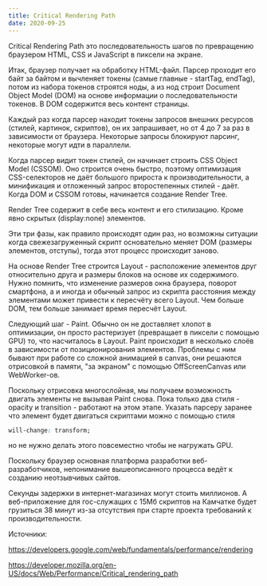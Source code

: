 ```yaml
---
title: Critical Rendering Path
date: 2020-09-25
---
```

Critical Rendering Path это последовательность шагов по превращению браузером HTML, CSS и JavaScript в пиксели на экране.

Итак, браузер получает на обработку HTML-файл. Парсер проходит его байт за байтом и вычленяет токены (самые главные - startTag, endTag), потом из набора токенов строятся ноды, а из нод строит Document Object Model (DOM) на основе информации о последовательности токенов. В DOM содержится весь контент страницы.

Каждый раз когда парсер находит токены запросов внешних ресурсов (стилей, картинок, скриптов), он их запрашивает, но от 4 до 7 за раз в зависимости от браузера. Некоторые запросы блокируют парсинг, некоторые могут идти в параллели.

Когда парсер видит токен стилей, он начинает строить CSS Object Model (CSSOM). Оно строится очень быстро, поэтому оптимизация CSS-селекторов не даёт большого прироста к производительности, а минификация и отложенный запрос второстепенных стилей - даёт. Когда DOM и CSSOM готовы, начинается создание Render Tree.

Render Tree содержит в себе весь контент и его стилизацию. Кроме явно скрытых (display:none) элементов. 

Эти три фазы, как правило происходят один раз, но возможны ситуации когда свежезагруженный скрипт основательно меняет DOM (размеры элементов, отступы), тогда этот процесс происходит заново.

На основе Render Tree строится Layout - расположение элементов друг относительно друга и размеры блоков на основе их содержимого. Нужно помнить, что изменение размеров окна браузера, поворот смартфона, а и иногда и обычный запрос из скрипта расстояния между элементами может привести к пересчёту всего Layout. Чем больше DOM, тем больше занимает время пересчёт Layout.

Следующий шаг - Paint. Обычно он не доставляет хлопот в оптимизации, он просто растеризует (превращает в пиксели с помощью GPU) то, что насчиталось в Layout. Paint происходит в несколько слоёв в зависимости от позиционирования элементов. Проблемы с ним бывают при работе со сложной анимацией в canvas, они решаются отрисовкой в памяти, "за экраном" с помощью OffScreenCanvas или WebWorker-ов. 

Поскольку отрисовка многослойная, мы получаем возможность двигать элементы не вызывая Paint снова. Пока только два стиля - opacity и transition - работают на этом этапе. Указать парсеру заранее что элемент будет двигаться скриптами можно с помощью стиля 
``` css
will-change: transform;
```
но не нужно делать этого повсеместно чтобы не нагружать GPU.

Поскольку браузер основная платформа разработки веб-разработчиков, непонимание вышеописанного процесса ведёт к созданию неотзывчивых сайтов. 

Секунды задержки в интернет-магазинах могут стоить миллионов. А веб-приложение для гос-служащих с 15Мб скриптов на Камчатке будет грузиться 38 минут из-за отсутствия при старте проекта требований к производительности.

Источники:

https://developers.google.com/web/fundamentals/performance/rendering

https://developer.mozilla.org/en-US/docs/Web/Performance/Critical_rendering_path


